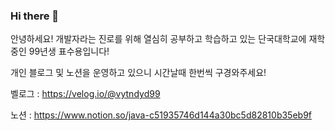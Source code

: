 ### Hi there 👋

안녕하세요! 개발자라는 진로를 위해 열심히 공부하고 학습하고 있는 단국대학교에 재학중인 99년생 표수용입니다!

개인 블로그 및 노션을 운영하고 있으니 시간날때 한번씩 구경와주세요! 

벨로그 : https://velog.io/@vytndyd99

노션 : https://www.notion.so/java-c51935746d144a30bc5d82810b35eb9f
